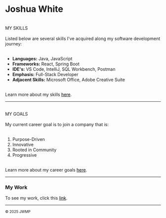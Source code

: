 <body>
    <h1>Joshua White</h1>
    <br />
     MY SKILLS
          <br /> <br />
          Listed below are several skills I've acquired along my software development journey:
          <br /> <br />
      <ul>
          <li><b>Languages:</b> Java, JavaScript</li>
          <li><b>Frameworks:</b> React, Spring Boot</li>
          <li><b>IDE's:</b> VS Code, IntelliJ, SQL Workbench, Postman</li>
          <li><b>Emphasis:</b> Full-Stack Developer</li> 
          <li><b>Adjacent Skills:</b> Microsoft Office, Adobe Creative Suite</li>
      </ul>
      <br />
      Learn more about my skills <a style="color:black;" href="https://jwhitad15.github.io/JoshuaWhite.github.io/contact.md">here</a>.
      <hr>
      <br />
     MY GOALS <br />
      <br />
      My current career goal is to join a company that is:
      <br/>
    <br />
     <ol>
      <li>Purpose-Driven</li>
      <li>Innovative</li>
      <li>Rooted in Community</li>
      <li>Progressive</li>
      </ol>
      <br />
      Learn more about my career goals <a style="color:black;" href="https://github.com/jwhitad15?tab=repositories">here</a>.
      <hr >

  <footer class="footer">
    <h3>My Work</h3>
      To see my work, click this <a style="color:black;" href="https://github.com/jwhitad15?tab=repositories">link</a>.
      <hr>
      <p> <small>&copy; 2025 JWMP</small> </p>
  </footer>

</body>
